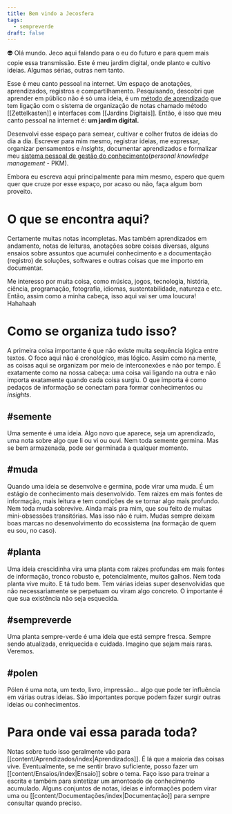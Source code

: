 ```yaml
---
title: Bem vindo a Jecosfera
tags:
  - sempreverde
draft: false
---
```

👽 Olá mundo. Jeco aqui falando para o eu do futuro e para quem mais copie essa transmissão. Este é meu jardim digital, onde planto e cultivo ideias. Algumas sérias, outras nem tanto.

Esse é meu canto pessoal na internet. Um espaço de anotações, aprendizados, registros e compartilhamento. Pesquisando, descobri que aprender em público não é só uma ideia, é um [método de aprendizado](https://www.swyx.io/learn-in-public) que tem ligação com o sistema de organização de notas chamado método [[Zettelkasten]] e interfaces com [[Jardins Digitais]]. Então, é isso que meu canto pessoal na internet é: **um jardim digital.**

Desenvolvi esse espaço para semear, cultivar e colher frutos de ideias do dia a dia. Escrever para mim mesmo, registrar ideias, me expressar, organizar pensamentos e *insights*, documentar aprendizados e formalizar meu [sistema pessoal de gestão do conhecimento](https://sbgc.org.br/o-que-e-personal-knowledge-management/)(*personal knowledge management* - PKM). 

Embora eu escreva aqui principalmente para mim mesmo, espero que quem quer que cruze por esse espaço, por acaso ou não, faça algum bom proveito. 

# O que se encontra aqui?

Certamente muitas notas incompletas. Mas também aprendizados em andamento, notas de leituras, anotações sobre coisas diversas, alguns ensaios sobre assuntos que acumulei conhecimento e a documentação (registro) de soluções, softwares e outras coisas que me importo em documentar.

Me interesso por muita coisa, como música, jogos, tecnologia, história, ciência, programação, fotografia, idiomas, sustentabilidade, natureza e etc. Então, assim como a minha cabeça, isso aqui vai ser uma loucura! Hahahaah 

# Como se organiza tudo isso?

A primeira coisa importante é que não existe muita sequência lógica entre textos. O foco aqui não é cronológico, mas lógico. Assim como na mente, as coisas aqui se organizam por meio de interconexões e não por tempo. É exatamente como na nossa cabeça: uma coisa vai ligando na outra e não importa exatamente quando cada coisa surgiu. O que importa é como pedaços de informação se conectam para formar conhecimentos ou *insights*.

## #semente

Uma semente é uma ideia. Algo novo que aparece, seja um aprendizado, uma nota sobre algo que li ou vi ou ouvi. Nem toda semente germina. Mas se bem armazenada, pode ser germinada a qualquer momento.

## #muda

Quando uma ideia se desenvolve e germina, pode virar uma muda. É um estágio de conhecimento mais desenvolvido. Tem raizes em mais fontes de informação, mais leitura e tem condições de se tornar algo mais profundo. Nem toda muda sobrevive. Ainda mais pra mim, que sou feito de muitas mini-obsessões transitórias. Mas isso não é ruim. Mudas sempre deixam boas marcas no desenvolvimento do ecossistema (na formação de quem eu sou, no caso).

## #planta

Uma ideia crescidinha vira uma planta com raizes profundas em mais fontes de informação, tronco robusto e, potencialmente, muitos galhos. Nem toda planta vive muito. E tá tudo bem. Tem várias ideias super desenvolvidas que não necessariamente se perpetuam ou viram algo concreto. O importante é que sua existência não seja esquecida.

## #sempreverde 

Uma planta sempre-verde é uma ideia que está sempre fresca. Sempre sendo atualizada, enriquecida e cuidada. Imagino que sejam mais raras. Veremos. 

## #polen

Pólen é uma nota, um texto, livro, impressão… algo que pode ter influência em várias outras ideias. São importantes porque podem fazer surgir outras ideias ou conhecimentos.

# Para onde vai essa parada toda?

Notas sobre tudo isso geralmente vão para [[content/Aprendizados/index|Aprendizados]]. É lá que a maioria das coisas vive. Eventualmente, se me sentir bravo suficiente, posso fazer um [[content/Ensaios/index|Ensaio]] sobre o tema. Faço isso para treinar a escrita e também para sintetizar um amontoado de conhecimento acumulado. Alguns conjuntos de notas, ideias e informações podem virar uma ou [[content/Documentações/index|Documentação]] para sempre consultar quando preciso.